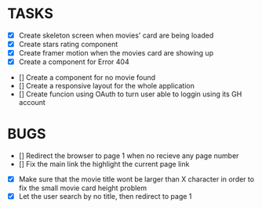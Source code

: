 # TASKS

- [x] Create skeleton screen when movies' card are being loaded
- [x] Create stars rating component
- [x] Create framer motion when the movies card are showing up
- [x] Create a component for Error 404
- [] Create a component for no movie found
- [] Create a responsive layout for the whole application
- [] Create funcion using OAuth to turn user able to loggin using its GH account

# BUGS

- [] Redirect the browser to page 1 when no recieve any page number
- [] Fix the main link the highlight the current page link
- [x] Make sure that the movie title wont be larger than X character in order to fix the small movie card height problem
- [x] Let the user search by no title, then redirect to page 1